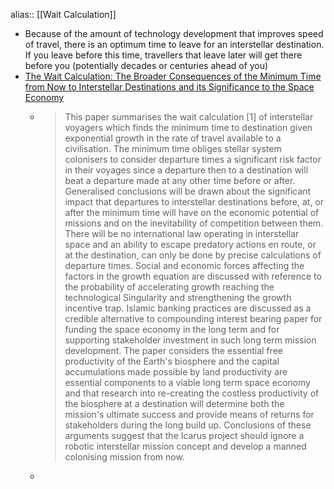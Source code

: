 ---
---

alias:: [[Wait Calculation]]

- Because of the amount of technology development that improves speed of travel, there is an optimum time to leave for an interstellar destination. If you leave before this time, travellers that leave later will get there before you (potentially decades or centuries ahead of you)
- [The Wait Calculation: The Broader Consequences of the Minimum Time from Now to Interstellar Destinations and its Significance to the Space Economy](https://www.researchgate.net/publication/258794975_The_Wait_Calculation_The_Broader_Consequences_of_the_Minimum_Time_from_Now_to_Interstellar_Destinations_and_its_Significance_to_the_Space_Economy)
	- > This paper summarises the wait calculation [1] of interstellar voyagers which finds the minimum time to destination given exponential growth in the rate of travel available to a civilisation. The minimum time obliges stellar system colonisers to consider departure times a significant risk factor in their voyages since a departure then to a destination will beat a departure made at any other time before or after. Generalised conclusions will be drawn about the significant impact that departures to interstellar destinations before, at, or after the minimum time will have on the economic potential of missions and on the inevitability of competition between them. There will be no international law operating in interstellar space and an ability to escape predatory actions en route, or at the destination, can only be done by precise calculations of departure times. Social and economic forces affecting the factors in the growth equation are discussed with reference to the probability of accelerating growth reaching the technological Singularity and strengthening the growth incentive trap. Islamic banking practices are discussed as a credible alternative to compounding interest bearing paper for funding the space economy in the long term and for supporting stakeholder investment in such long term mission development. The paper considers the essential free productivity of the Earth's biosphere and the capital accumulations made possible by land productivity are essential components to a viable long term space economy and that research into re-creating the costless productivity of the biosphere at a destination will determine both the mission's ultimate success and provide means of returns for stakeholders during the long build up. Conclusions of these arguments suggest that the Icarus project should ignore a robotic interstellar mission concept and develop a manned colonising mission from now.
	-